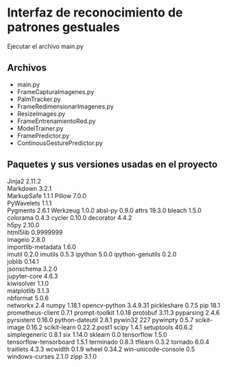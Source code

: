 # Interfaz de reconocimiento de patrones gestuales
Ejecutar el archivo main.py

## Archivos
- main.py
- FrameCapturaImagenes.py
- PalmTracker.py
- FrameRedimensionarImagenes.py
- ResizeImages.py
- FrameEntrenamientoRed.py
- ModelTrainer.py
- FramePredictor.py
- ContinousGesturePredictor.py

## Paquetes y sus versiones usadas en el proyecto
Jinja2	2.11.2	
Markdown	3.2.1	
MarkupSafe	1.1.1
Pillow	7.0.0	
PyWavelets	1.1.1	
Pygments	2.6.1
Werkzeug	1.0.0
absl-py	0.9.0
attrs	19.3.0
bleach	1.5.0
colorama	0.4.3
cycler	0.10.0
decorator	4.4.2	
h5py	2.10.0	
html5lib	0.9999999	
imageio	2.8.0	
importlib-metadata	1.6.0	
imutil	0.2.0
imutils	0.5.3
ipython	5.0.0
ipython-genutils	0.2.0	
joblib	0.14.1	
jsonschema	3.2.0	
jupyter-core	4.6.3	
kiwisolver	1.1.0	
matplotlib	3.1.3	
nbformat	5.0.6	
networkx	2.4
numpy	1.18.1
opencv-python	3.4.9.31
pickleshare	0.7.5
pip	18.1
prometheus-client	0.7.1
prompt-toolkit	1.0.18
protobuf	3.11.3
pyparsing	2.4.6	
pyrsistent	0.16.0
python-dateutil	2.8.1
pywin32	227
pywinpty	0.5.7
scikit-image	0.16.2
scikit-learn	0.22.2.post1
scipy	1.4.1
setuptools	40.6.2
simplegeneric	0.8.1
six	1.14.0
sklearn	0.0
tensorflow	1.5.0	
tensorflow-tensorboard	1.5.1
terminado	0.8.3
tflearn	0.3.2
tornado	6.0.4
traitlets	4.3.3
wcwidth	0.1.9
wheel	0.34.2
win-unicode-console	0.5	
windows-curses	2.1.0
zipp	3.1.0
